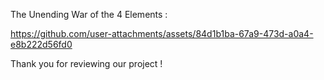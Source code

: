 The Unending War of the 4 Elements :

https://github.com/user-attachments/assets/84d1b1ba-67a9-473d-a0a4-e8b222d56fd0

Thank you for reviewing our project !
